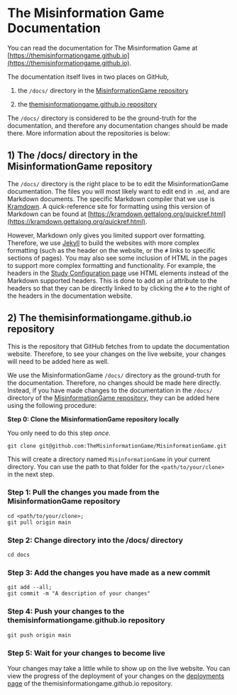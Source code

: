 # The Misinformation Game Documentation

You can read the documentation for The Misinformation Game at
[https://themisinformationgame.github.io](https://themisinformationgame.github.io).

The documentation itself lives in two places on GitHub,

1) the `/docs/` directory in the
[MisinformationGame repository](https://github.com/TheMisinformationGame/MisinformationGame)

2) the
[themisinformationgame.github.io repository](https://github.com/TheMisinformationGame/themisinformationgame.github.io)

The `/docs/` directory is considered to be the ground-truth for the documentation,
and therefore any documentation changes should be made there. More information
about the repositories is below:

## 1) The /docs/ directory in the MisinformationGame repository

The `/docs/` directory is the right place to be to edit the MisinformationGame
documentation. The files you will most likely want to edit end in `.md`, and
are Markdown documents. The specific Markdown compiler that we use is
[Kramdown](https://kramdown.gettalong.org/index.html). A quick-reference
site for formatting using this version of Markdown can be found at
[https://kramdown.gettalong.org/quickref.html](https://kramdown.gettalong.org/quickref.html).

However, Markdown only gives you limited support over formatting. Therefore,
we use [Jekyll](https://jekyllrb.com/) to build the websites with more complex
formatting (such as the header on the website, or the `#` links to
specific sections of pages). You may also see some inclusion of HTML in the pages
to support more complex formatting and functionality. For example, the headers in
the [Study Configuration page](StudyConfiguration.md) use HTML elements instead of
the Markdown supported headers. This is done to add an `id` attribute to the headers
so that they can be directly linked to by clicking the `#` to the right of the
headers in the documentation website.

## 2) The themisinformationgame.github.io repository

This is the repository that GitHub fetches from to update the documentation
website. Therefore, to see your changes on the live website, your changes
will need to be added here as well.

We use the MisinformationGame `/docs/` directory as the ground-truth for
the documentation. Therefore, no changes should be made here directly.
Instead, if you have made changes to the documentation in the `/docs/`
directory of the
[MisinformationGame repository](https://github.com/TheMisinformationGame/MisinformationGame),
they can be added here using the following procedure:

**Step 0: Clone the MisinformationGame repository locally**

You only need to do this step _once_.
```
git clone git@github.com:TheMisinformationGame/MisinformationGame.git
```

This will create a directory named `MisinformationGame` in your current
directory. You can use the path to that folder for the `<path/to/your/clone>`
in the next step.


### Step 1: Pull the changes you made from the MisinformationGame repository

```
cd <path/to/your/clone>;
git pull origin main
```

### Step 2: Change directory into the /docs/ directory

```
cd docs
```

### Step 3: Add the changes you have made as a new commit

```
git add --all;
git commit -m "A description of your changes"
```

### Step 4: Push your changes to the themisinformationgame.github.io repository

```
git push origin main
```

### Step 5: Wait for your changes to become live

Your changes may take a little while to show up on the
live website. You can view the progress of the deployment
of your changes on the
[deployments page](https://github.com/TheMisinformationGame/themisinformationgame.github.io/deployments)
of the themisinformationgame.github.io repository.
